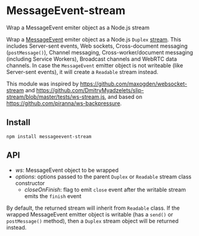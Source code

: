 # MessageEvent-stream

Wrap a MessageEvent emiter object as a Node.js stream

Wrap a [MessageEvent](https://developer.mozilla.org/en-US/docs/Web/API/MessageEvent)
emiter object as a Node.js `Duplex` [stream](https://nodejs.org/api/stream.html).
This includes Server-sent events, Web sockets, Cross-document messaging
(`postMessage()`), Channel messaging, Cross-worker/document messaging (including
Service Workers), Broadcast channels and WebRTC data channels. In case the
`MessageEvent` emitter object is not writeable (like Server-sent events), it
will create a `Readable` stream instead.

This module was inspired by https://github.com/maxogden/websocket-stream and
https://github.com/DmitryMyadzelets/slip-stream/blob/master/tests/ws-stream.js,
and based on https://github.com/piranna/ws-backpressure.

## Install

```
npm install messageevent-stream
```

## API

- *ws*: MessageEvent object to be wrapped
- *options*: options passed to the parent `Duplex` or `Readable` stream class
  constructor
  - *closeOnFinish*: flag to emit `close` event after the writable stream emits
    the `finish` event

By default, the returned stream will inherit from `Readable` class. If the
wrapped MessageEvent emitter object is writable (has a `send()` or
`postMessage()` method), then a `Duplex` stream object will be returned instead.
